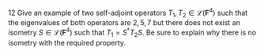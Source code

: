 12 Give an example of two self-adjoint operators $T_{1}, T_{2} \in \mathcal{L}\left(\mathbf{F}^{4}\right)$ such that the eigenvalues of both operators are $2,5,7$ but there does not exist an isometry $S \in \mathcal{L}\left(\mathbf{F}^{4}\right)$ such that $T_{1}=S^{*} T_{2} S$. Be sure to explain why there is no isometry with the required property.
